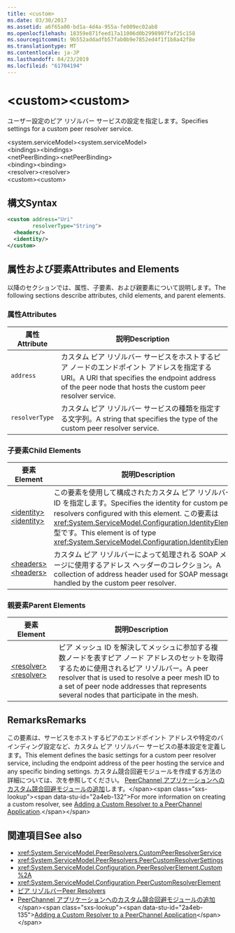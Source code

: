 ```yaml
---
title: <custom>
ms.date: 03/30/2017
ms.assetid: a6f65a00-bd1a-4d4a-955a-fe009ec02ab8
ms.openlocfilehash: 18359e871feed17a11006d0b2998907faf25c158
ms.sourcegitcommit: 9b552addadfb57fab0b9e7852ed4f1f1b8a42f8e
ms.translationtype: MT
ms.contentlocale: ja-JP
ms.lasthandoff: 04/23/2019
ms.locfileid: "61704194"
---
```

# <a name="custom"></a><span data-ttu-id="2a4eb-101">\<custom></span><span class="sxs-lookup"><span data-stu-id="2a4eb-101">\<custom></span></span>
<span data-ttu-id="2a4eb-102">ユーザー設定のピア リゾルバー サービスの設定を指定します。</span><span class="sxs-lookup"><span data-stu-id="2a4eb-102">Specifies settings for a custom peer resolver service.</span></span>  
  
<span data-ttu-id="2a4eb-103">\<system.serviceModel></span><span class="sxs-lookup"><span data-stu-id="2a4eb-103">\<system.serviceModel></span></span>  
<span data-ttu-id="2a4eb-104">\<bindings></span><span class="sxs-lookup"><span data-stu-id="2a4eb-104">\<bindings></span></span>  
<span data-ttu-id="2a4eb-105">\<netPeerBinding></span><span class="sxs-lookup"><span data-stu-id="2a4eb-105">\<netPeerBinding></span></span>  
<span data-ttu-id="2a4eb-106">\<binding></span><span class="sxs-lookup"><span data-stu-id="2a4eb-106">\<binding></span></span>  
<span data-ttu-id="2a4eb-107">\<resolver></span><span class="sxs-lookup"><span data-stu-id="2a4eb-107">\<resolver></span></span>  
<span data-ttu-id="2a4eb-108">\<custom></span><span class="sxs-lookup"><span data-stu-id="2a4eb-108">\<custom></span></span>  
  
## <a name="syntax"></a><span data-ttu-id="2a4eb-109">構文</span><span class="sxs-lookup"><span data-stu-id="2a4eb-109">Syntax</span></span>  
  
```xml  
<custom address="Uri"
        resolverType="String">
  <headers/>
  <identity/>
</custom>
```  
  
## <a name="attributes-and-elements"></a><span data-ttu-id="2a4eb-110">属性および要素</span><span class="sxs-lookup"><span data-stu-id="2a4eb-110">Attributes and Elements</span></span>  
 <span data-ttu-id="2a4eb-111">以降のセクションでは、属性、子要素、および親要素について説明します。</span><span class="sxs-lookup"><span data-stu-id="2a4eb-111">The following sections describe attributes, child elements, and parent elements.</span></span>  
  
### <a name="attributes"></a><span data-ttu-id="2a4eb-112">属性</span><span class="sxs-lookup"><span data-stu-id="2a4eb-112">Attributes</span></span>  
  
|<span data-ttu-id="2a4eb-113">属性</span><span class="sxs-lookup"><span data-stu-id="2a4eb-113">Attribute</span></span>|<span data-ttu-id="2a4eb-114">説明</span><span class="sxs-lookup"><span data-stu-id="2a4eb-114">Description</span></span>|  
|---------------|-----------------|  
|`address`|<span data-ttu-id="2a4eb-115">カスタム ピア リゾルバー サービスをホストするピア ノードのエンドポイント アドレスを指定する URI。</span><span class="sxs-lookup"><span data-stu-id="2a4eb-115">A URI that specifies the endpoint address of the peer node that hosts the custom peer resolver service.</span></span>|  
|`resolverType`|<span data-ttu-id="2a4eb-116">カスタム ピア リゾルバー サービスの種類を指定する文字列。</span><span class="sxs-lookup"><span data-stu-id="2a4eb-116">A string that specifies the type of the custom peer resolver service.</span></span>|  
  
### <a name="child-elements"></a><span data-ttu-id="2a4eb-117">子要素</span><span class="sxs-lookup"><span data-stu-id="2a4eb-117">Child Elements</span></span>  
  
|<span data-ttu-id="2a4eb-118">要素</span><span class="sxs-lookup"><span data-stu-id="2a4eb-118">Element</span></span>|<span data-ttu-id="2a4eb-119">説明</span><span class="sxs-lookup"><span data-stu-id="2a4eb-119">Description</span></span>|  
|-------------|-----------------|  
|[<span data-ttu-id="2a4eb-120">\<identity></span><span class="sxs-lookup"><span data-stu-id="2a4eb-120">\<identity></span></span>](../../../../../docs/framework/configure-apps/file-schema/wcf/identity.md)|<span data-ttu-id="2a4eb-121">この要素を使用して構成されたカスタム ピア リゾルバーの ID を指定します。</span><span class="sxs-lookup"><span data-stu-id="2a4eb-121">Specifies the identity for custom peer resolvers configured with this element.</span></span> <span data-ttu-id="2a4eb-122">この要素は <xref:System.ServiceModel.Configuration.IdentityElement> 型です。</span><span class="sxs-lookup"><span data-stu-id="2a4eb-122">This element is of type <xref:System.ServiceModel.Configuration.IdentityElement>.</span></span>|  
|[<span data-ttu-id="2a4eb-123">\<headers></span><span class="sxs-lookup"><span data-stu-id="2a4eb-123">\<headers></span></span>](../../../../../docs/framework/configure-apps/file-schema/wcf/headers-element.md)|<span data-ttu-id="2a4eb-124">カスタム ピア リゾルバーによって処理される SOAP メッセージに使用するアドレス ヘッダーのコレクション。</span><span class="sxs-lookup"><span data-stu-id="2a4eb-124">A collection of address header used for SOAP messages handled by the custom peer resolver.</span></span>|  
  
### <a name="parent-elements"></a><span data-ttu-id="2a4eb-125">親要素</span><span class="sxs-lookup"><span data-stu-id="2a4eb-125">Parent Elements</span></span>  
  
|<span data-ttu-id="2a4eb-126">要素</span><span class="sxs-lookup"><span data-stu-id="2a4eb-126">Element</span></span>|<span data-ttu-id="2a4eb-127">説明</span><span class="sxs-lookup"><span data-stu-id="2a4eb-127">Description</span></span>|  
|-------------|-----------------|  
|[<span data-ttu-id="2a4eb-128">\<resolver></span><span class="sxs-lookup"><span data-stu-id="2a4eb-128">\<resolver></span></span>](../../../../../docs/framework/configure-apps/file-schema/wcf/resolver.md)|<span data-ttu-id="2a4eb-129">ピア メッシュ ID を解決してメッシュに参加する複数ノードを表すピア ノード アドレスのセットを取得するために使用されるピア リゾルバー。</span><span class="sxs-lookup"><span data-stu-id="2a4eb-129">A peer resolver that is used to resolve a peer mesh ID to a set of peer node addresses that represents several nodes that participate in the mesh.</span></span>|  
  
## <a name="remarks"></a><span data-ttu-id="2a4eb-130">Remarks</span><span class="sxs-lookup"><span data-stu-id="2a4eb-130">Remarks</span></span>  
 <span data-ttu-id="2a4eb-131">この要素は、サービスをホストするピアのエンドポイント アドレスや特定のバインディング設定など、カスタム ピア リゾルバー サービスの基本設定を定義します。</span><span class="sxs-lookup"><span data-stu-id="2a4eb-131">This element defines the basic settings for a custom peer resolver service, including the endpoint address of the peer hosting the service and any specific binding settings.</span></span> <span data-ttu-id="2a4eb-132">カスタム競合回避モジュールを作成する方法の詳細については、次を参照してください。 [PeerChannel アプリケーションへのカスタム競合回避モジュールの追加](https://docs.microsoft.com/previous-versions/ms730105(v=vs.90))します。</span><span class="sxs-lookup"><span data-stu-id="2a4eb-132">For more information on creating a custom resolver, see [Adding a Custom Resolver to a PeerChannel Application](https://docs.microsoft.com/previous-versions/ms730105(v=vs.90)).</span></span>  
  
## <a name="see-also"></a><span data-ttu-id="2a4eb-133">関連項目</span><span class="sxs-lookup"><span data-stu-id="2a4eb-133">See also</span></span>

- <xref:System.ServiceModel.PeerResolvers.CustomPeerResolverService>
- <xref:System.ServiceModel.PeerResolvers.PeerCustomResolverSettings>
- <xref:System.ServiceModel.Configuration.PeerResolverElement.Custom%2A>
- <xref:System.ServiceModel.Configuration.PeerCustomResolverElement>
- [<span data-ttu-id="2a4eb-134">ピア リゾルバー</span><span class="sxs-lookup"><span data-stu-id="2a4eb-134">Peer Resolvers</span></span>](../../../../../docs/framework/wcf/feature-details/peer-resolvers.md)
- <span data-ttu-id="2a4eb-135">[PeerChannel アプリケーションへのカスタム競合回避モジュールの追加](https://docs.microsoft.com/previous-versions/ms730105(v=vs.90))</span><span class="sxs-lookup"><span data-stu-id="2a4eb-135">[Adding a Custom Resolver to a PeerChannel Application](https://docs.microsoft.com/previous-versions/ms730105(v=vs.90))</span></span>
